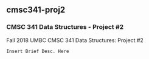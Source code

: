 <h2> cmsc341-proj2 </h2>
<h3> CMSC 341 Data Structures - Project #2 </h3>

Fall 2018 UMBC CMSC 341 Data Structures:
Project #2

`Insert Brief Desc. Here`
